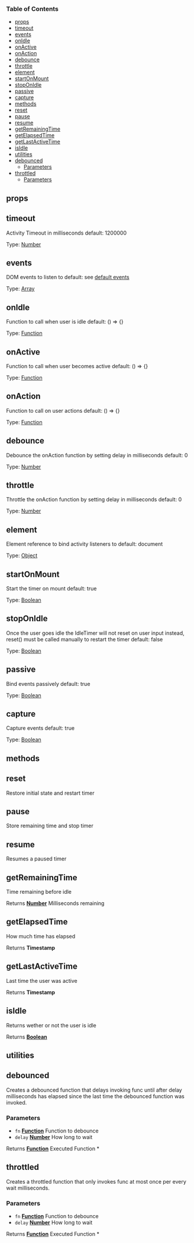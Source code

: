 <!-- Generated by documentation.js. Update this documentation by updating the source code. -->

### Table of Contents

-   [props][1]
-   [timeout][2]
-   [events][3]
-   [onIdle][4]
-   [onActive][5]
-   [onAction][6]
-   [debounce][7]
-   [throttle][8]
-   [element][9]
-   [startOnMount][10]
-   [stopOnIdle][11]
-   [passive][12]
-   [capture][13]
-   [methods][14]
-   [reset][15]
-   [pause][16]
-   [resume][17]
-   [getRemainingTime][18]
-   [getElapsedTime][19]
-   [getLastActiveTime][20]
-   [isIdle][21]
-   [utilities][22]
-   [debounced][23]
    -   [Parameters][24]
-   [throttled][25]
    -   [Parameters][26]

## props




## timeout

Activity Timeout in milliseconds
default: 1200000

Type: [Number][27]

## events

DOM events to listen to
default: see [default events][28]

Type: [Array][29]

## onIdle

Function to call when user is idle
default: () => {}

Type: [Function][30]

## onActive

Function to call when user becomes active
default: () => {}

Type: [Function][30]

## onAction

Function to call on user actions
default: () => {}

Type: [Function][30]

## debounce

Debounce the onAction function by setting delay in milliseconds
default: 0

Type: [Number][27]

## throttle

Throttle the onAction function by setting delay in milliseconds
default: 0

Type: [Number][31]

## element

Element reference to bind activity listeners to
default: document

Type: [Object][32]

## startOnMount

Start the timer on mount
default: true

Type: [Boolean][31]

## stopOnIdle

Once the user goes idle the IdleTimer will not
reset on user input instead, reset() must be
called manually to restart the timer
default: false

Type: [Boolean][31]

## passive

Bind events passively
default: true

Type: [Boolean][31]

## capture

Capture events
default: true

Type: [Boolean][31]

## methods




## reset

Restore initial state and restart timer

## pause

Store remaining time and stop timer

## resume

Resumes a paused timer

## getRemainingTime

Time remaining before idle

Returns **[Number][27]** Milliseconds remaining

## getElapsedTime

How much time has elapsed

Returns **Timestamp** 

## getLastActiveTime

Last time the user was active

Returns **Timestamp** 

## isIdle

Returns wether or not the user is idle

Returns **[Boolean][31]** 

## utilities




## debounced

Creates a debounced function that delays invoking func until
after delay milliseconds has elapsed since the last time the
debounced function was invoked.

### Parameters

-   `fn` **[Function][30]** Function to debounce
-   `delay` **[Number][27]** How long to wait

Returns **[Function][30]** Executed Function
\*

## throttled

Creates a throttled function that only invokes func at most
once per every wait milliseconds.

### Parameters

-   `fn` **[Function][30]** Function to debounce
-   `delay` **[Number][27]** How long to wait

Returns **[Function][30]** Executed Function
\*

[1]: #props

[2]: #timeout

[3]: #events

[4]: #onidle

[5]: #onactive

[6]: #onaction

[7]: #debounce

[8]: #throttle

[9]: #element

[10]: #startonmount

[11]: #stoponidle

[12]: #passive

[13]: #capture

[14]: #methods

[15]: #reset

[16]: #pause

[17]: #resume

[18]: #getremainingtime

[19]: #getelapsedtime

[20]: #getlastactivetime

[21]: #isidle

[22]: #utilities

[23]: #debounced

[24]: #parameters

[25]: #throttled

[26]: #parameters-1

[27]: https://developer.mozilla.org/docs/Web/JavaScript/Reference/Global_Objects/Number

[28]: https://github.com/SupremeTechnopriest/react-idle-timer#default-events

[29]: https://developer.mozilla.org/docs/Web/JavaScript/Reference/Global_Objects/Array

[30]: https://developer.mozilla.org/docs/Web/JavaScript/Reference/Statements/function

[31]: https://developer.mozilla.org/docs/Web/JavaScript/Reference/Global_Objects/Boolean

[32]: https://developer.mozilla.org/docs/Web/JavaScript/Reference/Global_Objects/Object
